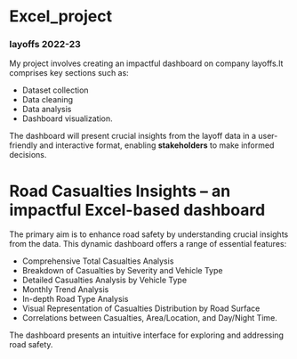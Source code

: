 # Excel_project 
### layoffs 2022-23
My project involves creating an impactful dashboard on company layoffs.It comprises key sections such as:
* Dataset collection
* Data cleaning
* Data analysis
* Dashboard visualization.

The dashboard will present crucial insights from the layoff data in a user-friendly and interactive format, enabling **stakeholders** to make informed decisions.

# Road Casualties Insights – an impactful Excel-based dashboard

The primary aim is to enhance road safety by understanding crucial insights from the data. This dynamic dashboard offers a range of essential features:

* Comprehensive Total Casualties Analysis
* Breakdown of Casualties by Severity and Vehicle Type
* Detailed Casualties Analysis by Vehicle Type
* Monthly Trend Analysis
* In-depth Road Type Analysis
* Visual Representation of Casualties Distribution by Road Surface
* Correlations between Casualties, Area/Location, and Day/Night Time.

The dashboard presents an intuitive interface for exploring and addressing road safety. 




